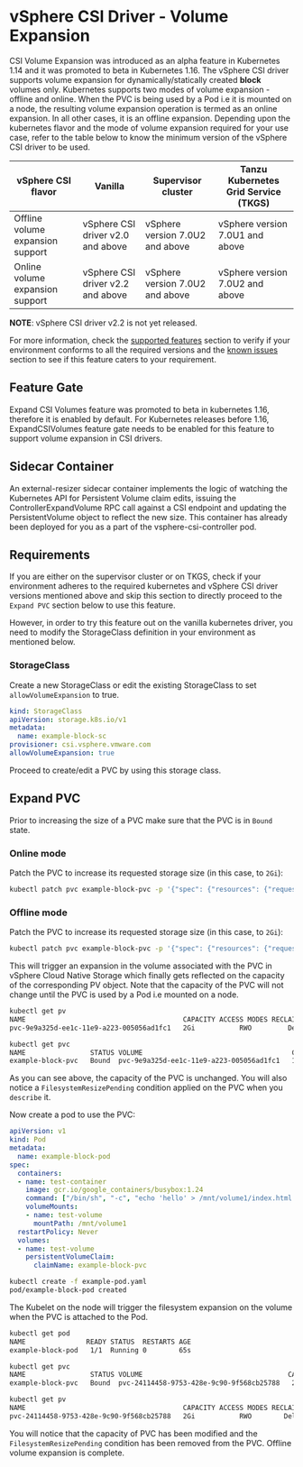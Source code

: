 # vSphere CSI Driver - Volume Expansion

CSI Volume Expansion was introduced as an alpha feature in Kubernetes 1.14 and it was promoted to beta in Kubernetes 1.16. The vSphere CSI driver supports volume expansion for dynamically/statically created **block** volumes only. Kubernetes supports two modes of volume expansion - offline and online. When the PVC is being used by a Pod i.e it is mounted on a node, the resulting volume expansion operation is termed as an online expansion. In all other cases, it is an offline expansion. Depending upon the kubernetes flavor and the mode of volume expansion required for your use case, refer to the table below to know the minimum version of the vSphere CSI driver to be used.

| vSphere CSI flavor                                              | Vanilla                     |      Supervisor cluster                    | Tanzu Kubernetes Grid Service (TKGS) | 
|-----------------------------------------------------|-----------------------------------|--------------------------------------|----------------------------|
| Offline volume expansion support                                               | vSphere CSI driver v2.0 and above | vSphere version 7.0U2 and above | vSphere version 7.0U1 and above               |
|         Online volume expansion support                                            |    vSphere CSI driver v2.2 and above           |    vSphere version 7.0U2 and above                                  |     vSphere version 7.0U2 and above                       |                       |


**NOTE**: vSphere CSI driver v2.2 is not yet released. 

For more information, check the [supported features](../supported_features_matrix.md) section to verify if your environment conforms to all the required versions and the [known issues](../known_issues.md) section to see if this feature caters to your requirement. 

## Feature Gate

Expand CSI Volumes feature was promoted to beta in kubernetes 1.16, therefore it is enabled by default. For Kubernetes releases before 1.16, ExpandCSIVolumes feature gate needs to be enabled for this feature to support volume expansion in CSI drivers.

## Sidecar Container

An external-resizer sidecar container implements the logic of watching the Kubernetes API for Persistent Volume claim edits, issuing the ControllerExpandVolume RPC call against a CSI endpoint and updating the PersistentVolume object to reflect the new size. This container has already been deployed for you as a part of the vsphere-csi-controller pod.

## Requirements

If you are either on the supervisor cluster or on TKGS, check if your environment adheres to the required kubernetes and vSphere CSI driver versions mentioned above and skip this section to directly proceed to the `Expand PVC` section below to use this feature.

However, in order to try this feature out on the vanilla kubernetes driver, you need to modify the StorageClass definition in your environment as mentioned below.

### StorageClass

Create a new StorageClass or edit the existing StorageClass to set `allowVolumeExpansion` to true.

```yaml
kind: StorageClass
apiVersion: storage.k8s.io/v1
metadata:
  name: example-block-sc
provisioner: csi.vsphere.vmware.com
allowVolumeExpansion: true
```

Proceed to create/edit a PVC by using this storage class.

## Expand PVC

Prior to increasing the size of a PVC make sure that the PVC is in `Bound` state. 

### Online mode

Patch the PVC to increase its requested storage size (in this case, to `2Gi`):

```bash
kubectl patch pvc example-block-pvc -p '{"spec": {"resources": {"requests": {"storage": "2Gi"}}}}'
```



### Offline mode

Patch the PVC to increase its requested storage size (in this case, to `2Gi`):

```bash
kubectl patch pvc example-block-pvc -p '{"spec": {"resources": {"requests": {"storage": "2Gi"}}}}'
```

This will trigger an expansion in the volume associated with the PVC in vSphere Cloud Native Storage which finally gets reflected on the capacity of the corresponding PV object. Note that the capacity of the PVC will not change until the PVC is used by a Pod i.e mounted on a node.

```bash
kubectl get pv
NAME                                       CAPACITY ACCESS MODES RECLAIM POLICY STATUS   CLAIM                       STORAGECLASS           REASON AGE
pvc-9e9a325d-ee1c-11e9-a223-005056ad1fc1   2Gi           RWO         Delete     Bound    default/example-block-pvc   example-block-sc              6m44s

kubectl get pvc
NAME                STATUS VOLUME                                     CAPACITY ACCESS MODES   STORAGECLASS       AGE
example-block-pvc   Bound  pvc-9e9a325d-ee1c-11e9-a223-005056ad1fc1   1Gi           RWO       example-block-sc   6m57s
```

As you can see above, the capacity of the PVC is unchanged. You will also notice a `FilesystemResizePending` condition applied on the PVC when you `describe` it.

Now create a pod to use the PVC:

```yaml
apiVersion: v1
kind: Pod
metadata:
  name: example-block-pod
spec:
  containers:
  - name: test-container
    image: gcr.io/google_containers/busybox:1.24
    command: ["/bin/sh", "-c", "echo 'hello' > /mnt/volume1/index.html  && chmod o+rX /mnt /mnt/volume1/index.html && while true ; do sleep 2 ; done"]
    volumeMounts:
    - name: test-volume
      mountPath: /mnt/volume1
  restartPolicy: Never
  volumes:
  - name: test-volume
    persistentVolumeClaim:
      claimName: example-block-pvc
```

```bash
kubectl create -f example-pod.yaml
pod/example-block-pod created
```

The Kubelet on the node will trigger the filesystem expansion on the volume when the PVC is attached to the Pod.

```bash
kubectl get pod
NAME               READY STATUS  RESTARTS AGE
example-block-pod   1/1  Running 0        65s
```

```bash
kubectl get pvc
NAME                STATUS VOLUME                                    CAPACITY ACCESS MODES STORAGECLASS     AGE
example-block-pvc   Bound  pvc-24114458-9753-428e-9c90-9f568cb25788   2Gi         RWO      example-block-sc 2m12s

kubectl get pv
NAME                                       CAPACITY ACCESS MODES RECLAIM POLICY STATUS   CLAIM                     STORAGECLASS           REASON AGE
pvc-24114458-9753-428e-9c90-9f568cb25788   2Gi           RWO        Delete      Bound    default/example-block-pvc example-block-sc              2m3s
```

You will notice that the capacity of PVC has been modified and the `FilesystemResizePending` condition has been removed from the PVC. Offline volume expansion is complete.
